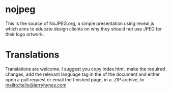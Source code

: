 nojpeg
======

This is the source of NoJPEG.org, a simple presentation using reveal.js which aims to educate design clients on why they should not use JPEG for their logo artwork.

Translations
============

Translations are welcome. I suggest you copy index.html, make the required changes, add the relevant language <meta> tag in the <head> of the document and either open a pull request or email the finished page, in a .ZIP archive, to [mailto:hello@larryhynes.com](hello@larryhynes.com)
